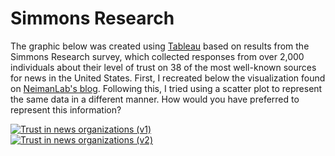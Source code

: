 # Simmons Research

The graphic below was created using [Tableau](https://www.tableau.com/) based on results from the Simmons Research survey, which collected responses from over 2,000 individuals about their level of trust on 38 of the most well-known sources for news in the United States. First, I recreated below the visualization found on [NeimanLab's blog](https://www.niemanlab.org/2018/10/heres-how-much-americans-trust-38-major-news-organizations-hint-not-all-that-much/). Following this, I tried using a scatter plot to represent the same data in a different manner. How would you have preferred to represent this information?

<div class='tableauPlaceholder' id='viz1638568403915' style='position: relative'><noscript><a href='#'><img alt='Trust in news organizations (v1) ' src='https:&#47;&#47;public.tableau.com&#47;static&#47;images&#47;TS&#47;TSWDTableauIn-ClassTutorial_hyper&#47;Trustinnewsorganizationsv1&#47;1_rss.png' style='border: none' /></a></noscript><object class='tableauViz'  style='display:none;'><param name='host_url' value='https%3A%2F%2Fpublic.tableau.com%2F' /> <param name='embed_code_version' value='3' /> <param name='site_root' value='' /><param name='name' value='TSWDTableauIn-ClassTutorial_hyper&#47;Trustinnewsorganizationsv1' /><param name='tabs' value='no' /><param name='toolbar' value='yes' /><param name='static_image' value='https:&#47;&#47;public.tableau.com&#47;static&#47;images&#47;TS&#47;TSWDTableauIn-ClassTutorial_hyper&#47;Trustinnewsorganizationsv1&#47;1.png' /> <param name='animate_transition' value='yes' /><param name='display_static_image' value='yes' /><param name='display_spinner' value='yes' /><param name='display_overlay' value='yes' /><param name='display_count' value='yes' /><param name='language' value='en-US' /><param name='filter' value='publish=yes' /></object></div>                
<script type='text/javascript'>                    
  var divElement = document.getElementById('viz1638568403915');                    
  var vizElement = divElement.getElementsByTagName('object')[0];                    
  vizElement.style.width='100%';vizElement.style.height=(divElement.offsetWidth*0.75)+'px';                    
  var scriptElement = document.createElement('script');                    
  scriptElement.src = 'https://public.tableau.com/javascripts/api/viz_v1.js';                    
  vizElement.parentNode.insertBefore(scriptElement, vizElement);                
</script>

<div class='tableauPlaceholder' id='viz1638568465993' style='position: relative'><noscript><a href='#'><img alt='Trust in news organizations (v2) ' src='https:&#47;&#47;public.tableau.com&#47;static&#47;images&#47;TS&#47;TSWDTableauIn-ClassTutorial_hyper&#47;Trustinnewsorganizationsv2&#47;1_rss.png' style='border: none' /></a></noscript><object class='tableauViz'  style='display:none;'><param name='host_url' value='https%3A%2F%2Fpublic.tableau.com%2F' /> <param name='embed_code_version' value='3' /> <param name='site_root' value='' /><param name='name' value='TSWDTableauIn-ClassTutorial_hyper&#47;Trustinnewsorganizationsv2' /><param name='tabs' value='no' /><param name='toolbar' value='yes' /><param name='static_image' value='https:&#47;&#47;public.tableau.com&#47;static&#47;images&#47;TS&#47;TSWDTableauIn-ClassTutorial_hyper&#47;Trustinnewsorganizationsv2&#47;1.png' /> <param name='animate_transition' value='yes' /><param name='display_static_image' value='yes' /><param name='display_spinner' value='yes' /><param name='display_overlay' value='yes' /><param name='display_count' value='yes' /><param name='language' value='en-US' /><param name='filter' value='publish=yes' /></object></div>                
<script type='text/javascript'>                    
  var divElement = document.getElementById('viz1638568465993');                    
  var vizElement = divElement.getElementsByTagName('object')[0];                    
  vizElement.style.width='100%';vizElement.style.height=(divElement.offsetWidth*0.75)+'px';                    
  var scriptElement = document.createElement('script');                    
  scriptElement.src = 'https://public.tableau.com/javascripts/api/viz_v1.js';                    
  vizElement.parentNode.insertBefore(scriptElement, vizElement);                
</script>

